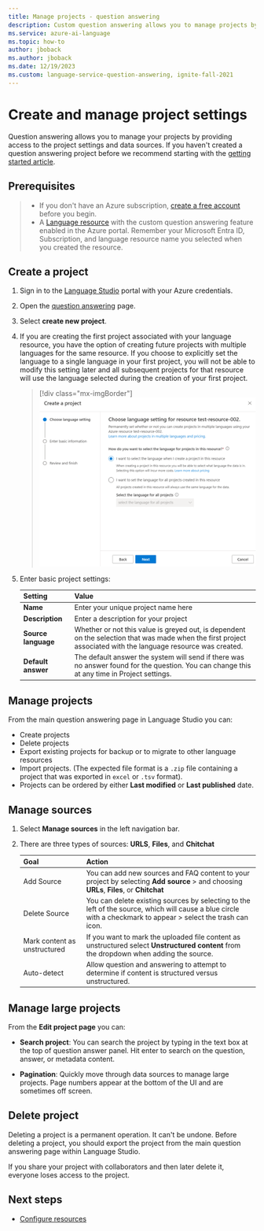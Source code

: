 ```yaml
---
title: Manage projects - question answering
description: Custom question answering allows you to manage projects by providing access to the project settings and content.
ms.service: azure-ai-language
ms.topic: how-to
author: jboback
ms.author: jboback
ms.date: 12/19/2023
ms.custom: language-service-question-answering, ignite-fall-2021
---
```


# Create and manage project settings

Question answering allows you to manage your projects by providing access to the project settings and data sources. If you haven't created a question answering project before we recommend starting with the [getting started article](create-test-deploy.md).

## Prerequisites

> * If you don't have an Azure subscription, [create a free account](https://azure.microsoft.com/free/cognitive-services/) before you begin.
> * A [Language resource](https://aka.ms/create-language-resource) with the custom question answering feature enabled in the Azure portal. Remember your Microsoft Entra ID, Subscription, and language resource name you selected when you created the resource.

## Create a project

1. Sign in to the [Language Studio](https://language.azure.com/) portal with your Azure credentials.

2. Open the [question answering](https://language.azure.com/languageStudio/questionAnswering/projects) page.

3. Select **create new project**.

4. If you are creating the first project associated with your language resource, you have the option of creating future projects with multiple languages for the same resource. If you choose to explicitly set the language to a single language in your first project, you will not be able to modify this setting later and all subsequent projects for that resource will use the language selected during the creation of your first project.

    > [!div class="mx-imgBorder"]
    > ![Screenshot of language selection UI.](../media/manage-knowledge-base/choose-language-option.png)

5. Enter basic project settings:

    |Setting| Value|
    |-------|------|
    |**Name** | Enter your unique project name here|
    |**Description** | Enter a description for your project |
    |**Source language** | Whether or not this value is greyed out, is dependent on the selection that was made when the first project associated with the language resource was created.  |
    |**Default answer** | The default answer the system will send if there was no answer found for the question. You can change this at any time in Project settings.

## Manage projects

From the main question answering page in Language Studio you can:

- Create projects
- Delete projects
- Export existing projects for backup or to migrate to other language resources
- Import projects. (The expected file format is a `.zip` file containing a project that was exported in `excel` or `.tsv` format).
- Projects can be ordered by either **Last modified** or **Last published** date.

## Manage sources

1. Select **Manage sources** in the left navigation bar.

1.  There are three types of sources: **URLS**, **Files**, and **Chitchat**

       |Goal|Action|
       |--|--|
       |Add Source|You can add new sources and FAQ content to your project by selecting **Add source** > and choosing **URLs**, **Files**, or **Chitchat**|
       |Delete Source|You can delete existing sources by selecting to the left of the source, which will cause a blue circle with a checkmark to appear > select the trash can icon. |
       |Mark content as unstructured|If you want to mark the uploaded file content as unstructured select **Unstructured content** from the dropdown when adding the source.|
       |Auto-detect| Allow question and answering to attempt to determine if content is structured versus unstructured.|

## Manage large projects

From the **Edit project page** you can:

* **Search project**: You can search the project by typing in the text box at the top of question answer panel. Hit enter to search on the question, answer, or metadata content.

* **Pagination**: Quickly move through data sources to manage large projects. Page numbers appear at the bottom of the UI and are sometimes off screen.

## Delete project

Deleting a project is a permanent operation. It can't be undone. Before deleting a project, you should export the project from the main question answering page within Language Studio.

If you share your project with collaborators and then later delete it, everyone loses access to the project.

## Next steps

* [Configure resources](./configure-resources.md)
